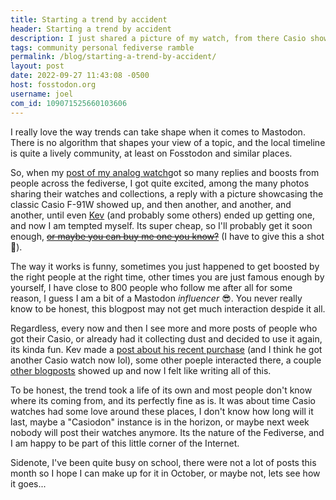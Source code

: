 ```yaml
---
title: Starting a trend by accident
header: Starting a trend by accident
description: I just shared a picture of my watch, from there Casio showed up, and now a small trend started on Fosstodon for some reason. It's now out of my control but I am here for it...
tags: community personal fediverse ramble
permalink: /blog/starting-a-trend-by-accident/
layout: post
date: 2022-09-27 11:43:08 -0500
host: fosstodon.org
username: joel
com_id: 109071525660103606
---
```


I really love the way trends can take shape when it comes to Mastodon. There is no algorithm that shapes your view of a topic, and the local timeline is quite a lively community, at least on Fosstodon and similar places.

So, when my [post of my analog watch](https://fosstodon.org/@joel/109005194088466959)got so many replies and boosts from people across the fediverse, I got quite excited, among the many photos sharing their watches and collections, a reply with a picture showcasing the classic Casio F-91W showed up, and then another, and another, and another, until even [Kev](https://fosstodon.org/@kev) (and probably some others) ended up getting one, and now I am tempted myself. Its super cheap, so I'll probably get it soon enough, [~~or maybe you can buy me one you know?~~](https://joelchrono12.xyz/paypal) (I have to give this a shot 🤣).


The way it works is funny, sometimes you just happened to get boosted by the right people at the right time, other times you are just famous enough by yourself, I have close to 800 people who follow me after all for some reason, I guess I am a bit of a Mastodon *influencer* 😎. You never really know to be honest, this blogpost may not get much interaction despide it all.

Regardless, every now and then I see more and more posts of people who got their Casio, or already had it collecting dust and decided to use it again, its kinda fun. Kev made a [post about his recent purchase](https://kevquirk.com/the-casio-f-91w-is-the-best-smartwatch/) (and I think he got another Casio watch now lol), some other poeple interacted there, a couple [other blogposts](https://ruario.flounder.online/gemlog/2022-09-26_nostalgia_and_technology.gmi) showed up and now I felt like writing all of this.

To be honest, the trend took a life of its own and most people don't know where its coming from, and its perfectly fine as is. It was about time Casio watches had some love around these places, I don't know how long will it last, maybe a "Casiodon" instance is in the horizon, or maybe next week nobody will post their watches anymore. Its the nature of the Fediverse, and I am happy to be part of this little corner of the Internet.

Sidenote, I've been quite busy on school, there were not a lot of posts this month so I hope I can make up for it in October, or maybe not, lets see how it goes...
